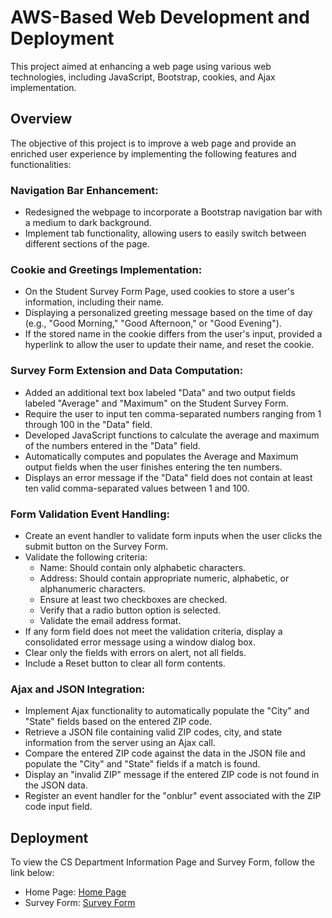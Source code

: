 # AWS-Based Web Development and Deployment

This project aimed at enhancing a web page using various web technologies, including JavaScript, Bootstrap, cookies, and Ajax implementation. 

## Overview
The objective of this project is to improve a web page and provide an enriched user experience by implementing the following features and functionalities:

### Navigation Bar Enhancement:
- Redesigned the webpage to incorporate a Bootstrap navigation bar with a medium to dark background.
- Implement tab functionality, allowing users to easily switch between different sections of the page.

### Cookie and Greetings Implementation:
- On the Student Survey Form Page, used cookies to store a user's information, including their name.
- Displaying a personalized greeting message based on the time of day (e.g., "Good Morning," "Good Afternoon," or "Good Evening").
- If the stored name in the cookie differs from the user's input, provided a hyperlink to allow the user to update their name, and reset the cookie.

### Survey Form Extension and Data Computation:
- Added an additional text box labeled "Data" and two output fields labeled "Average" and "Maximum" on the Student Survey Form.
- Require the user to input ten comma-separated numbers ranging from 1 through 100 in the "Data" field.
- Developed JavaScript functions to calculate the average and maximum of the numbers entered in the "Data" field.
- Automatically computes and populates the Average and Maximum output fields when the user finishes entering the ten numbers.
- Displays an error message if the "Data" field does not contain at least ten valid comma-separated values between 1 and 100.

### Form Validation Event Handling:
- Create an event handler to validate form inputs when the user clicks the submit button on the Survey Form.
- Validate the following criteria:
  - Name: Should contain only alphabetic characters.
  - Address: Should contain appropriate numeric, alphabetic, or alphanumeric characters.
  - Ensure at least two checkboxes are checked.
  - Verify that a radio button option is selected.
  - Validate the email address format.
- If any form field does not meet the validation criteria, display a consolidated error message using a window dialog box.
- Clear only the fields with errors on alert, not all fields.
- Include a Reset button to clear all form contents.

### Ajax and JSON Integration:
- Implement Ajax functionality to automatically populate the "City" and "State" fields based on the entered ZIP code.
- Retrieve a JSON file containing valid ZIP codes, city, and state information from the server using an Ajax call.
- Compare the entered ZIP code against the data in the JSON file and populate the "City" and "State" fields if a match is found.
- Display an "invalid ZIP" message if the entered ZIP code is not found in the JSON data.
- Register an event handler for the "onblur" event associated with the ZIP code input field.

## Deployment
To view the CS Department Information Page and Survey Form, follow the link below:
- Home Page: [Home Page](https://dummysai.s3.amazonaws.com/myblog_akula.html)
- Survey Form: [Survey Form](https://dummysai.s3.amazonaws.com/survey_akula.html)
